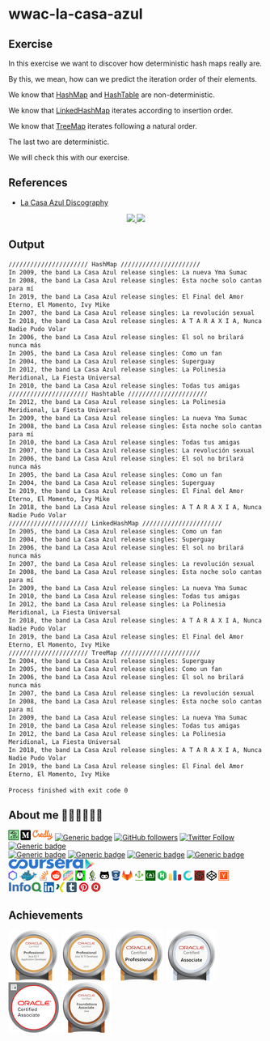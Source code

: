 # wwac-la-casa-azul

## Exercise

In this exercise we want to discover how deterministic hash maps really are.

By this, we mean, how can we predict the iteration order of their elements.

We know that [HashMap](https://docs.oracle.com/en/java/javase/11/docs/api/java.base/java/util/HashMap.html) and [HashTable](https://docs.oracle.com/en/java/javase/11/docs/api/java.base/java/util/Hashtable.html) are non-deterministic.

We know that [LinkedHashMap](https://docs.oracle.com/en/java/javase/11/docs/api/java.base/java/util/LinkedHashMap.html) iterates according to insertion order.

We know that [TreeMap](https://docs.oracle.com/en/java/javase/11/docs/api/java.base/java/util/TreeMap.html) iterates following a natural order.

The last two are deterministic.

We will check this with our exercise.

## References

- [La Casa Azul Discography](https://en.wikipedia.org/wiki/La_Casa_Azul)

<div align="center">
      <a href="https://www.youtube.com/watch?v=WdvKgZVgWWg">
         <img 
              src="https://img.youtube.com/vi/WdvKgZVgWWg/0.jpg" 
              style="width:10%;">
      </a>
      <a href="https://www.youtube.com/watch?v=juNxwa6H3lI">
         <img 
              src="https://img.youtube.com/vi/juNxwa6H3lI/0.jpg" 
              style="width:10%;">
      </a>
</div>

## Output

```text
////////////////////// HashMap //////////////////////
In 2009, the band La Casa Azul release singles: La nueva Yma Sumac
In 2008, the band La Casa Azul release singles: Esta noche solo cantan para mí
In 2019, the band La Casa Azul release singles: El Final del Amor Eterno, El Momento, Ivy Mike
In 2007, the band La Casa Azul release singles: La revolución sexual
In 2018, the band La Casa Azul release singles: A T A R A X I A, Nunca Nadie Pudo Volar
In 2006, the band La Casa Azul release singles: El sol no brilará nunca más
In 2005, the band La Casa Azul release singles: Como un fan
In 2004, the band La Casa Azul release singles: Superguay
In 2012, the band La Casa Azul release singles: La Polinesia Meridional, La Fiesta Universal
In 2010, the band La Casa Azul release singles: Todas tus amigas
////////////////////// Hashtable //////////////////////
In 2012, the band La Casa Azul release singles: La Polinesia Meridional, La Fiesta Universal
In 2009, the band La Casa Azul release singles: La nueva Yma Sumac
In 2008, the band La Casa Azul release singles: Esta noche solo cantan para mí
In 2010, the band La Casa Azul release singles: Todas tus amigas
In 2007, the band La Casa Azul release singles: La revolución sexual
In 2006, the band La Casa Azul release singles: El sol no brilará nunca más
In 2005, the band La Casa Azul release singles: Como un fan
In 2004, the band La Casa Azul release singles: Superguay
In 2019, the band La Casa Azul release singles: El Final del Amor Eterno, El Momento, Ivy Mike
In 2018, the band La Casa Azul release singles: A T A R A X I A, Nunca Nadie Pudo Volar
////////////////////// LinkedHashMap //////////////////////
In 2005, the band La Casa Azul release singles: Como un fan
In 2004, the band La Casa Azul release singles: Superguay
In 2006, the band La Casa Azul release singles: El sol no brilará nunca más
In 2007, the band La Casa Azul release singles: La revolución sexual
In 2008, the band La Casa Azul release singles: Esta noche solo cantan para mí
In 2009, the band La Casa Azul release singles: La nueva Yma Sumac
In 2010, the band La Casa Azul release singles: Todas tus amigas
In 2012, the band La Casa Azul release singles: La Polinesia Meridional, La Fiesta Universal
In 2018, the band La Casa Azul release singles: A T A R A X I A, Nunca Nadie Pudo Volar
In 2019, the band La Casa Azul release singles: El Final del Amor Eterno, El Momento, Ivy Mike
////////////////////// TreeMap //////////////////////
In 2004, the band La Casa Azul release singles: Superguay
In 2005, the band La Casa Azul release singles: Como un fan
In 2006, the band La Casa Azul release singles: El sol no brilará nunca más
In 2007, the band La Casa Azul release singles: La revolución sexual
In 2008, the band La Casa Azul release singles: Esta noche solo cantan para mí
In 2009, the band La Casa Azul release singles: La nueva Yma Sumac
In 2010, the band La Casa Azul release singles: Todas tus amigas
In 2012, the band La Casa Azul release singles: La Polinesia Meridional, La Fiesta Universal
In 2018, the band La Casa Azul release singles: A T A R A X I A, Nunca Nadie Pudo Volar
In 2019, the band La Casa Azul release singles: El Final del Amor Eterno, El Momento, Ivy Mike

Process finished with exit code 0
```

## About me 👨🏽‍💻🚀🏳️‍🌈

[![alt text](https://raw.githubusercontent.com/jesperancinha/project-signer/master/project-signer-templates/icons-20/JEOrgLogo-20.png "João Esperancinha Homepage")](http://joaofilipesabinoesperancinha.nl)
[![alt text](https://raw.githubusercontent.com/jesperancinha/project-signer/master/project-signer-templates/icons-20/medium-20.png "Medium")](https://medium.com/@jofisaes)
[![alt text](https://raw.githubusercontent.com/jesperancinha/project-signer/master/project-signer-templates/icons-20/credly-20.png "Credly")](https://www.credly.com/users/joao-esperancinha)
[![Generic badge](https://img.shields.io/static/v1.svg?label=Homepage&message=joaofilipesabinoesperancinha.nl&color=6495ED "João Esperancinha Homepage")](https://joaofilipesabinoesperancinha.nl/)
[![GitHub followers](https://img.shields.io/github/followers/jesperancinha.svg?label=jesperancinha&style=social "GitHub")](https://github.com/jesperancinha)
[![Twitter Follow](https://img.shields.io/twitter/follow/joaofse?label=João%20Esperancinha&style=social "Twitter")](https://twitter.com/joaofse)
[![Generic badge](https://img.shields.io/static/v1.svg?label=GitHub&message=JEsperancinhaOrg&color=yellow "jesperancinha.org dependencies")](https://github.com/JEsperancinhaOrg)   
[![Generic badge](https://img.shields.io/static/v1.svg?label=Articles&message=Across%20The%20Web&color=purple)](https://github.com/jesperancinha/project-signer/blob/master/project-signer-templates/Articles.md)
[![Generic badge](https://img.shields.io/static/v1.svg?label=Webapp&message=Image%20Train%20Filters&color=6495ED)](http://itf.joaofilipesabinoesperancinha.nl/)
[![Generic badge](https://img.shields.io/static/v1.svg?label=All%20Badges&message=Badges&color=red "All badges")](https://joaofilipesabinoesperancinha.nl/badges)
[![Generic badge](https://img.shields.io/static/v1.svg?label=Status&message=Project%20Status&color=red "Project statuses")](https://github.com/jesperancinha/project-signer/blob/master/project-signer-templates/Status.md)
[![alt text](https://raw.githubusercontent.com/jesperancinha/project-signer/master/project-signer-templates/icons-20/coursera-20.png "Coursera")](https://www.coursera.org/user/da3ff90299fa9297e283ee8e65364ffb)
[![alt text](https://raw.githubusercontent.com/jesperancinha/project-signer/master/project-signer-templates/icons-20/google-apps-20.png "Google Apps")](https://play.google.com/store/apps/developer?id=Joao+Filipe+Sabino+Esperancinha)   
[![alt text](https://raw.githubusercontent.com/jesperancinha/project-signer/master/project-signer-templates/icons-20/sonatype-20.png "Sonatype Search Repos")](https://search.maven.org/search?q=org.jesperancinha)
[![alt text](https://raw.githubusercontent.com/jesperancinha/project-signer/master/project-signer-templates/icons-20/docker-20.png "Docker Images")](https://hub.docker.com/u/jesperancinha)
[![alt text](https://raw.githubusercontent.com/jesperancinha/project-signer/master/project-signer-templates/icons-20/stack-overflow-20.png)](https://stackoverflow.com/users/3702839/joao-esperancinha)
[![alt text](https://raw.githubusercontent.com/jesperancinha/project-signer/master/project-signer-templates/icons-20/reddit-20.png "Reddit")](https://www.reddit.com/user/jesperancinha/)
[![alt text](https://raw.githubusercontent.com/jesperancinha/project-signer/master/project-signer-templates/icons-20/devto-20.png "Dev To")](https://dev.to/jofisaes)
[![alt text](https://raw.githubusercontent.com/jesperancinha/project-signer/master/project-signer-templates/icons-20/hackernoon-20.jpeg "Hackernoon")](https://hackernoon.com/@jesperancinha)
[![alt text](https://raw.githubusercontent.com/jesperancinha/project-signer/master/project-signer-templates/icons-20/codeproject-20.png "Code Project")](https://www.codeproject.com/Members/jesperancinha)
[![alt text](https://raw.githubusercontent.com/jesperancinha/project-signer/master/project-signer-templates/icons-20/github-20.png "GitHub")](https://github.com/jesperancinha)
[![alt text](https://raw.githubusercontent.com/jesperancinha/project-signer/master/project-signer-templates/icons-20/bitbucket-20.png "BitBucket")](https://bitbucket.org/jesperancinha)
[![alt text](https://raw.githubusercontent.com/jesperancinha/project-signer/master/project-signer-templates/icons-20/gitlab-20.png "GitLab")](https://gitlab.com/jesperancinha)
[![alt text](https://raw.githubusercontent.com/jesperancinha/project-signer/master/project-signer-templates/icons-20/bintray-20.png "BinTray")](https://bintray.com/jesperancinha)
[![alt text](https://raw.githubusercontent.com/jesperancinha/project-signer/master/project-signer-templates/icons-20/free-code-camp-20.jpg "FreeCodeCamp")](https://www.freecodecamp.org/jofisaes)
[![alt text](https://raw.githubusercontent.com/jesperancinha/project-signer/master/project-signer-templates/icons-20/hackerrank-20.png "HackerRank")](https://www.hackerrank.com/jofisaes)
[![alt text](https://raw.githubusercontent.com/jesperancinha/project-signer/master/project-signer-templates/icons-20/codeforces-20.png "Code Forces")](https://codeforces.com/profile/jesperancinha)
[![alt text](https://raw.githubusercontent.com/jesperancinha/project-signer/master/project-signer-templates/icons-20/codebyte-20.png "Codebyte")](https://coderbyte.com/profile/jesperancinha)
[![alt text](https://raw.githubusercontent.com/jesperancinha/project-signer/master/project-signer-templates/icons-20/codewars-20.png "CodeWars")](https://www.codewars.com/users/jesperancinha)
[![alt text](https://raw.githubusercontent.com/jesperancinha/project-signer/master/project-signer-templates/icons-20/codepen-20.png "Code Pen")](https://codepen.io/jesperancinha)
[![alt text](https://raw.githubusercontent.com/jesperancinha/project-signer/master/project-signer-templates/icons-20/hacker-news-20.png "Hacker News")](https://news.ycombinator.com/user?id=jesperancinha)
[![alt text](https://raw.githubusercontent.com/jesperancinha/project-signer/master/project-signer-templates/icons-20/infoq-20.png "InfoQ")](https://www.infoq.com/profile/Joao-Esperancinha.2/)
[![alt text](https://raw.githubusercontent.com/jesperancinha/project-signer/master/project-signer-templates/icons-20/linkedin-20.png "LinkedIn")](https://www.linkedin.com/in/joaoesperancinha/)
[![alt text](https://raw.githubusercontent.com/jesperancinha/project-signer/master/project-signer-templates/icons-20/xing-20.png "Xing")](https://www.xing.com/profile/Joao_Esperancinha/cv)
[![alt text](https://raw.githubusercontent.com/jesperancinha/project-signer/master/project-signer-templates/icons-20/tumblr-20.png "Tumblr")](https://jofisaes.tumblr.com/)
[![alt text](https://raw.githubusercontent.com/jesperancinha/project-signer/master/project-signer-templates/icons-20/pinterest-20.png "Pinterest")](https://nl.pinterest.com/jesperancinha/)
[![alt text](https://raw.githubusercontent.com/jesperancinha/project-signer/master/project-signer-templates/icons-20/quora-20.png "Quora")](https://nl.quora.com/profile/Jo%C3%A3o-Esperancinha)

## Achievements

[![Oracle Certified Professional, JEE 7 Developer](https://raw.githubusercontent.com/jesperancinha/project-signer/master/project-signer-templates/badges/oracle-certified-professional-java-ee-7-application-developer-100.png "Oracle Certified Professional, JEE7 Developer")](https://www.credly.com/badges/27a14e06-f591-4105-91ca-8c3215ef39a2)
[![Oracle Certified Professional, Java SE 11 Programmer](https://raw.githubusercontent.com/jesperancinha/project-signer/master/project-signer-templates/badges/oracle-certified-professional-java-se-11-developer-100.png "Oracle Certified Professional, Java SE 11 Programmer")](https://www.credly.com/badges/87609d8e-27c5-45c9-9e42-60a5e9283280)
[![Oracle Certified Professional, Java SE 8 Programmer](https://raw.githubusercontent.com/jesperancinha/project-signer/master/project-signer-templates/badges/oracle-certified-professional-java-se-8-programmer-100.png "Oracle Certified Professional, Java SE 8 Programmer")](https://www.credly.com/badges/92e036f5-4e11-4cff-9935-3e62266d2074)
[![Oracle Certified Associate, Java SE 8 Programmer](https://raw.githubusercontent.com/jesperancinha/project-signer/master/project-signer-templates/badges/oracle-certified-associate-java-se-8-programmer-100.png "Oracle Certified Associate, Java SE 8 Programmer")](https://www.credly.com/badges/a206436d-6fd8-4ca1-8feb-38a838446ee7)
[![Oracle Certified Associate, Java SE 7 Programmer](https://raw.githubusercontent.com/jesperancinha/project-signer/master/project-signer-templates/badges/oracle-certified-associate-java-se-7-programmer-100.png "Oracle Certified Associate, Java SE 7 Programmer")](https://www.credly.com/badges/f4c6cc1e-cb52-432b-904d-36d266112225)
[![Oracle Certified Junior Associate](https://raw.githubusercontent.com/jesperancinha/project-signer/master/project-signer-templates/badges/oracle-certified-foundations-associate-java-100.png "Oracle Certified Foundations Associate")](https://www.credly.com/badges/6db92c1e-7bca-4856-9543-0d5ed0182794)
